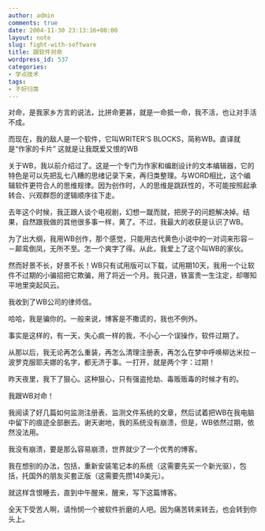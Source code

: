 ```yaml
---
author: admin
comments: true
date: 2004-11-30 23:13:16+00:00
layout: note
slug: fight-with-software
title: 跟软件对命
wordpress_id: 537
categories:
- 学点技术
tags:
- 不好归类
---
```


对命，是我家乡方言的说法，比拼命更甚，就是一命抵一命，我不活，也让对手活不成。

而现在，我的敌人是一个软件，它叫WRITER'S BLOCKS，简称WB。直译就是“作家的卡片”
这就是让我既爱又恨的WB
 
关于WB，我以前介绍过了。这是一个专门为作家和编剧设计的文本编辑器，它的特色是可以先把乱七八糟的思绪记录下来，再归类整理。与WORD相比，这个编辑软件更符合人的思维规律。因为创作时，人的思维是跳跃性的，不可能按照起承转合、兴观群怨的逻辑顺序往下走。
 
去年这个时候，我正跟人谈个电视剧，幻想一蹴而就，把房子的问题解决掉。结果，自然跟我做的其他很多事一样，黄了。不过，我最大的收获是认识了WB。
 
为了出大纲，我用WB创作，那个感觉，只能用古代黄色小说中的一对词来形容－－颠鸾倒凤，无所不至。怎一个爽字了得。从此，我爱上了这个叫WB的家伙。
 
然而好景不长，好景不长！WB只有试用版可以下载，试用期10天，我用一个让软件不过期的小骗招把它欺骗，用了将近一个月。我只道，铁富贵一生注定，却哪知平地里突起风云。
 
我收到了WB公司的律师信。
 
哈哈，我是骗你的。一般来说，博客是不撒谎的，我也不例外。
 
事实是这样的，有一天，失心疯一样的我，不小心一个误操作，软件过期了。
 
从那以后，我无论再怎么重装，再怎么清理注册表，再怎么在梦中呼唤柳达米拉－波罗克服耶夫娜的名字，都无济于事。一打开，就是两个字：过期！
 
昨天夜里，我下了狠心。这种狠心，只有强盗抢劫、毒贩贩毒的时候才有的。
 
我跟WB对命！
 
我阅读了好几篇如何监测注册表、监测文件系统的文章，然后试着把WB在我电脑中留下的痕迹全部删去。谢天谢地，我的系统没有崩溃，但是，WB依然过期，依然没法用。
 
我没有崩溃，要是那么容易崩溃，世界就少了一个优秀的博客。
 
我在想别的办法，包括，重新安装笔记本的系统（这需要先买一个新光驱），包括，托国外的朋友买套正版（这需要先攒149美元）。
 
就这样含恨睡去，直到中午醒来，醒来，写下这篇博客。
 
全天下受苦人啊，请怜悯一个被软件折磨的人吧。因为痛苦转来转去，也会转到你头上。

